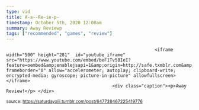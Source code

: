 ```yaml
---
type: vid
title: A-a--Re-ie-p-
timestamp: October 5th, 2020 12:00am
summary: Away Reviewp 
tags: ["recommended", "games", "review"]
---
```


                
                
                
                
                
                
                
                
                                                            <iframe width="500" height="281"  id="youtube_iframe" src="https://www.youtube.com/embed/beF1Tv5BIeI?feature=oembed&amp;enablejsapi=1&amp;origin=http://safe.txmblr.com&amp;wmode=opaque" frameborder="0" allow="accelerometer; autoplay; clipboard-write; encrypted-media; gyroscope; picture-in-picture" allowfullscreen></iframe>                    
                                            <div class="caption"><p>Away Review!</p> </div>
                                                    
<small>source: https://saturdayxiii.tumblr.com/post/647738467225419776</small>